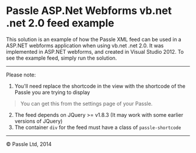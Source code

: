Passle ASP.Net Webforms vb.net .net 2.0 feed example
==================

This solution is an example of how the Passle XML feed can be used in a 
ASP.NET webforms application when using vb.net .net 2.0. It was implemented 
in ASP.NET webforms, and created in Visual Studio 2012. To see the example feed, 
simply run the solution.

-----------------------------------------------------------------------

Please note: 

  1. You'll need replace the shortcode in the view with the shortcode of the Passle you are trying to display
> You can get this from the settings page of your Passle.
  2. The feed depends on JQuery >= v1.8.3 (It may work with some earlier versions of JQuery)
  3. The container `div` for the feed must have a class of `passle-shortcode`

-----------------------------------------------------------------------

© Passle Ltd, 2014